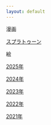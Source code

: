 ```yaml
---
layout: default
---
```


漫画

[スプラトゥーン](./splatoon.html)

絵

[2025年](./250405.html)

[2024年](./240203.html)

[2023年](./230108.html)

[2022年](./220105.html)

[2021年](./210116.html)
